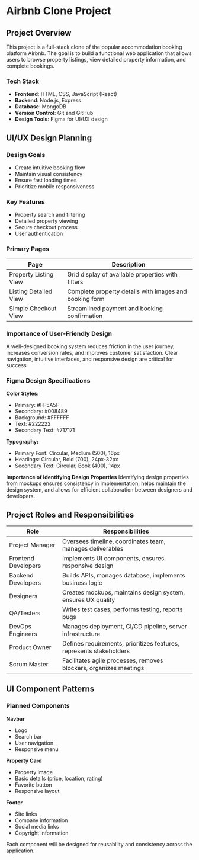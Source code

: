 # Airbnb Clone Project

## Project Overview
This project is a full-stack clone of the popular accommodation booking platform Airbnb. The goal is to build a functional web application that allows users to browse property listings, view detailed property information, and complete bookings.

### Tech Stack
- **Frontend**: HTML, CSS, JavaScript (React)
- **Backend**: Node.js, Express
- **Database**: MongoDB
- **Version Control**: Git and GitHub
- **Design Tools**: Figma for UI/UX design

## UI/UX Design Planning

### Design Goals
- Create intuitive booking flow
- Maintain visual consistency
- Ensure fast loading times
- Prioritize mobile responsiveness

### Key Features
- Property search and filtering
- Detailed property viewing
- Secure checkout process
- User authentication

### Primary Pages

| Page | Description |
|------|-------------|
| Property Listing View | Grid display of available properties with filters |
| Listing Detailed View | Complete property details with images and booking form |
| Simple Checkout View | Streamlined payment and booking confirmation |

### Importance of User-Friendly Design
A well-designed booking system reduces friction in the user journey, increases conversion rates, and improves customer satisfaction. Clear navigation, intuitive interfaces, and responsive design are critical for success.

### Figma Design Specifications

**Color Styles:**
- Primary: #FF5A5F
- Secondary: #008489
- Background: #FFFFFF
- Text: #222222
- Secondary Text: #717171

**Typography:**
- Primary Font: Circular, Medium (500), 16px
- Headings: Circular, Bold (700), 24px-32px
- Secondary Text: Circular, Book (400), 14px

**Importance of Identifying Design Properties**
Identifying design properties from mockups ensures consistency in implementation, helps maintain the design system, and allows for efficient collaboration between designers and developers.

## Project Roles and Responsibilities

| Role | Responsibilities |
|------|-----------------|
| Project Manager | Oversees timeline, coordinates team, manages deliverables |
| Frontend Developers | Implements UI components, ensures responsive design |
| Backend Developers | Builds APIs, manages database, implements business logic |
| Designers | Creates mockups, maintains design system, ensures UX quality |
| QA/Testers | Writes test cases, performs testing, reports bugs |
| DevOps Engineers | Manages deployment, CI/CD pipeline, server infrastructure |
| Product Owner | Defines requirements, prioritizes features, represents stakeholders |
| Scrum Master | Facilitates agile processes, removes blockers, organizes meetings |

## UI Component Patterns

### Planned Components

**Navbar**
- Logo
- Search bar
- User navigation
- Responsive menu

**Property Card**
- Property image
- Basic details (price, location, rating)
- Favorite button
- Responsive layout

**Footer**
- Site links
- Company information
- Social media links
- Copyright information

Each component will be designed for reusability and consistency across the application.